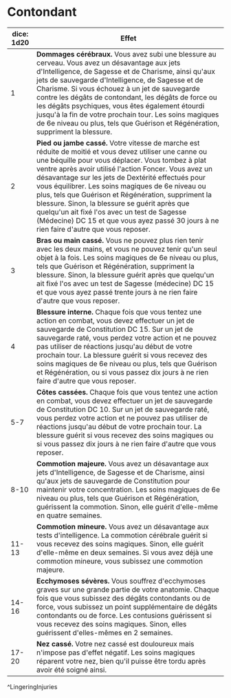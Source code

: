 # Contondant

| dice: 1d20 | Effet                                                                                                                                                                                                                                                                                                                                                                                                                                                                                                                                                                               |
| ---------- | ----------------------------------------------------------------------------------------------------------------------------------------------------------------------------------------------------------------------------------------------------------------------------------------------------------------------------------------------------------------------------------------------------------------------------------------------------------------------------------------------------------------------------------------------------------------------------------- |
| 1          | **Dommages cérébraux.** Vous avez subi une blessure au cerveau. Vous avez un désavantage aux jets d'Intelligence, de Sagesse et de Charisme, ainsi qu'aux jets de sauvegarde d'Intelligence, de Sagesse et de Charisme. Si vous échouez à un jet de sauvegarde contre les dégâts de contondant, les dégâts de force ou les dégâts psychiques, vous êtes également étourdi jusqu'à la fin de votre prochain tour. Les soins magiques de 6e niveau ou plus, tels que Guérison et Régénération, suppriment la blessure.                                                                |
| 2          | **Pied ou jambe cassé.** Votre vitesse de marche est réduite de moitié et vous devez utiliser une canne ou une béquille pour vous déplacer. Vous tombez à plat ventre après avoir utilisé l'action Foncer. Vous avez un désavantage sur les jets de Dextérité effectués pour vous équilibrer. Les soins magiques de 6e niveau ou plus, tels que Guérison et Régénération, suppriment la blessure. Sinon, la blessure se guérit après que quelqu'un ait fixé l'os avec un test de Sagesse (Médecine) DC 15 et que vous ayez passé 30 jours à ne rien faire d'autre que vous reposer. |
| 3          | **Bras ou main cassé.** Vous ne pouvez plus rien tenir avec les deux mains, et vous ne pouvez tenir qu'un seul objet à la fois. Les soins magiques de 6e niveau ou plus, tels que Guérison et Régénération, suppriment la blessure. Sinon, la blessure guérit après que quelqu'un ait fixé l'os avec un test de Sagesse (médecine) DC 15 et que vous ayez passé trente jours à ne rien faire d'autre que vous reposer.                                                                                                                                                              |
| 4          | **Blessure interne.** Chaque fois que vous tentez une action en combat, vous devez effectuer un jet de sauvegarde de Constitution DC 15. Sur un jet de sauvegarde raté, vous perdez votre action et ne pouvez pas utiliser de réactions jusqu'au début de votre prochain tour. La blessure guérit si vous recevez des soins magiques de 6e niveau ou plus, tels que Guérison et Régénération, ou si vous passez dix jours à ne rien faire d'autre que vous reposer.                                                                                                                 |
| 5-7        | **Côtes cassées.** Chaque fois que vous tentez une action en combat, vous devez effectuer un jet de sauvegarde de Constitution DC 10. Sur un jet de sauvegarde raté, vous perdez votre action et ne pouvez pas utiliser de réactions jusqu'au début de votre prochain tour. La blessure guérit si vous recevez des soins magiques ou si vous passez dix jours à ne rien faire d'autre que vous reposer.                                                                                                                                                                             |
| 8-10       | **Commotion majeure.** Vous avez un désavantage aux jets d'Intelligence, de Sagesse et de Charisme, ainsi qu'aux jets de sauvegarde de Constitution pour maintenir votre concentration. Les soins magiques de 6e niveau ou plus, tels que Guérison et Régénération, guérissent la commotion. Sinon, elle guérit d'elle-même en quatre semaines.                                                                                                                                                                                                                                     |
| 11-13      | **Commotion mineure.** Vous avez un désavantage aux tests d'intelligence. La commotion cérébrale guérit si vous recevez des soins magiques. Sinon, elle guérit d'elle-même en deux semaines. Si vous avez déjà une commotion mineure, vous subissez une commotion majeure.                                                                                                                                                                                                                                                                                                          |
| 14-16      | **Ecchymoses sévères.** Vous souffrez d'ecchymoses graves sur une grande partie de votre anatomie. Chaque fois que vous subissez des dégâts contondants ou de force, vous subissez un point supplémentaire de dégâts contondants ou de force. Les contusions guérissent si vous recevez des soins magiques. Sinon, elles guérissent d'elles-mêmes en 2 semaines.                                                                                                                                                                                                                    |
| 17-20      | **Nez cassé.** Votre nez cassé est douloureux mais n'impose pas d'effet négatif. Les soins magiques réparent votre nez, bien qu'il puisse être tordu après avoir été soigné ainsi.                                                                                                                                                                                                                                                                                                                                                                                                  |
^LingeringInjuries